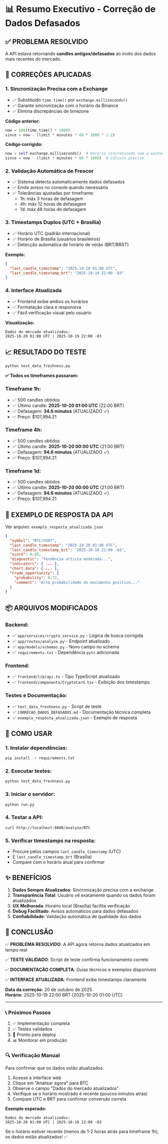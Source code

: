 # 📊 Resumo Executivo - Correção de Dados Defasados

## ✅ PROBLEMA RESOLVIDO

A API estava retornando **candles antigos/defasados** ao invés dos dados mais recentes do mercado.

## 🔧 CORREÇÕES APLICADAS

### 1. **Sincronização Precisa com a Exchange**
- ✅ Substituído `time.time()` por `exchange.milliseconds()`
- ✅ Garante sincronização com o horário da Binance
- ✅ Elimina discrepâncias de timezone

**Código anterior:**
```python
now = int(time.time() * 1000)
since = now - (limit * minutes * 60 * 1000 * 1.2)
```

**Código corrigido:**
```python
now = self.exchange.milliseconds()  # Horário sincronizado com a exchange
since = now - (limit * minutes * 60 * 1000)  # Cálculo preciso
```

### 2. **Validação Automática de Frescor**
- ✅ Sistema detecta automaticamente dados defasados
- ✅ Emite avisos no console quando necessário
- ✅ Tolerâncias ajustadas por timeframe:
  - 1h: máx 3 horas de defasagem
  - 4h: máx 12 horas de defasagem
  - 1d: máx 48 horas de defasagem

### 3. **Timestamps Duplos (UTC + Brasília)**
- ✅ Horário UTC (padrão internacional)
- ✅ Horário de Brasília (usuários brasileiros)
- ✅ Detecção automática de horário de verão (BRT/BRST)

**Exemplo:**
```json
{
  "last_candle_timestamp": "2025-10-20 01:00 UTC",
  "last_candle_timestamp_brt": "2025-10-19 22:00 -03"
}
```

### 4. **Interface Atualizada**
- ✅ Frontend exibe ambos os horários
- ✅ Formatação clara e responsiva
- ✅ Fácil verificação visual pelo usuário

**Visualização:**
```
Dados do mercado atualizados:
2025-10-20 01:00 UTC | 2025-10-19 22:00 -03
```

## 📈 RESULTADO DO TESTE

```bash
python test_data_freshness.py
```

**✅ Todos os timeframes passaram:**

### Timeframe 1h:
- ✅ 500 candles obtidos
- ✅ Último candle: **2025-10-20 01:00 UTC** (22:00 BRT)
- ✅ Defasagem: **34.6 minutos** (ATUALIZADO ✓)
- ✅ Preço: $107,994.21

### Timeframe 4h:
- ✅ 500 candles obtidos
- ✅ Último candle: **2025-10-20 00:00 UTC** (21:00 BRT)
- ✅ Defasagem: **94.6 minutos** (ATUALIZADO ✓)
- ✅ Preço: $107,994.21

### Timeframe 1d:
- ✅ 500 candles obtidos
- ✅ Último candle: **2025-10-20 00:00 UTC** (21:00 BRT)
- ✅ Defasagem: **94.6 minutos** (ATUALIZADO ✓)
- ✅ Preço: $107,994.21

## 🎯 EXEMPLO DE RESPOSTA DA API

Ver arquivo: `exemplo_resposta_atualizada.json`

```json
{
  "symbol": "BTC/USDT",
  "last_candle_timestamp": "2025-10-20 01:00 UTC",
  "last_candle_timestamp_brt": "2025-10-19 22:00 -03",
  "score": 0.68,
  "diagnostic": "Tendência altista moderada...",
  "indicators": { ... },
  "chart_data": { ... },
  "trade_opportunity": {
    "probability": 0.72,
    "comment": "Alta probabilidade de movimento positivo..."
  }
}
```

## 📦 ARQUIVOS MODIFICADOS

### Backend:
- ✅ `app/services/crypto_service.py` - Lógica de busca corrigida
- ✅ `app/routes/analyze.py` - Endpoint atualizado
- ✅ `app/models/schemas.py` - Novo campo no schema
- ✅ `requirements.txt` - Dependência `pytz` adicionada

### Frontend:
- ✅ `frontend/lib/api.ts` - Tipo TypeScript atualizado
- ✅ `frontend/components/CryptoCard.tsx` - Exibição dos timestamps

### Testes e Documentação:
- ✅ `test_data_freshness.py` - Script de teste
- ✅ `CORRECAO_DADOS_DEFASADOS.md` - Documentação técnica completa
- ✅ `exemplo_resposta_atualizada.json` - Exemplo de resposta

## 🚀 COMO USAR

### 1. Instalar dependências:
```bash
pip install -r requirements.txt
```

### 2. Executar testes:
```bash
python test_data_freshness.py
```

### 3. Iniciar o servidor:
```bash
python run.py
```

### 4. Testar a API:
```bash
curl http://localhost:8000/analyze/BTC
```

### 5. Verificar timestamps na resposta:
- Procure pelos campos `last_candle_timestamp` (UTC)
- E `last_candle_timestamp_brt` (Brasília)
- Compare com o horário atual para confirmar

## ✨ BENEFÍCIOS

1. **Dados Sempre Atualizados**: Sincronização precisa com a exchange
2. **Transparência Total**: Usuário vê exatamente quando os dados foram atualizados
3. **UX Melhorada**: Horário local (Brasília) facilita verificação
4. **Debug Facilitado**: Avisos automáticos para dados defasados
5. **Confiabilidade**: Validação automática de qualidade dos dados

## 🎉 CONCLUSÃO

✅ **PROBLEMA RESOLVIDO**: A API agora retorna dados atualizados em tempo real

✅ **TESTE VALIDADO**: Script de teste confirma funcionamento correto

✅ **DOCUMENTAÇÃO COMPLETA**: Guias técnicos e exemplos disponíveis

✅ **INTERFACE ATUALIZADA**: Frontend exibe timestamps claramente

**Data da correção:** 20 de outubro de 2025  
**Horário:** 2025-10-19 22:00 BRT (2025-10-20 01:00 UTC)

---

### 📞 Próximos Passos

1. ✅ Implementação completa
2. ✅ Testes validados
3. 🔄 Pronto para deploy
4. 📊 Monitorar em produção

### 🔍 Verificação Manual

Para confirmar que os dados estão atualizados:
1. Acesse a interface web
2. Clique em "Analisar agora" para BTC
3. Observe o campo "Dados do mercado atualizados"
4. Verifique se o horário mostrado é recente (poucos minutos atrás)
5. Compare UTC e BRT para confirmar conversão correta

**Exemplo esperado:**
```
Dados do mercado atualizados:
2025-10-20 01:00 UTC | 2025-10-19 22:00 -03
```

Se o horário estiver recente (menos de 1-2 horas atrás para timeframe 1h), 
os dados estão atualizados! ✅

